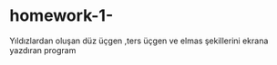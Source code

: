 # homework-1-
Yıldızlardan oluşan düz üçgen ,ters üçgen ve elmas şekillerini ekrana yazdıran program
